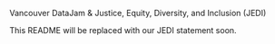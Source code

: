 Vancouver DataJam & Justice, Equity, Diversity, and Inclusion (JEDI)

This README will be replaced with our JEDI statement soon.
